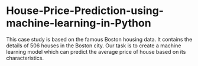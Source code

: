 # House-Price-Prediction-using-machine-learning-in-Python
This case study is based on the famous Boston housing data. It contains the details of 506 houses in the Boston city.  Our task is to create a machine learning model which can predict the average price of house based on its characteristics.
